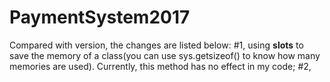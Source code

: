 # PaymentSystem2017
Compared with version, the changes are listed below:
#1, using __slots__ to save the memory of a class(you can use sys.getsizeof() to know how many memories are used). Currently, this method has no effect in my code;
#2, 
